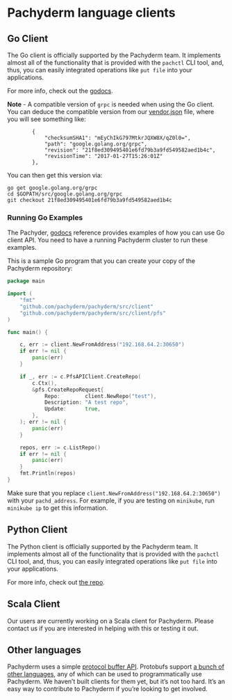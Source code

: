 # Pachyderm language clients

## Go Client

The Go client is officially supported by the Pachyderm team.  It implements almost all of the functionality that is provided with the `pachctl` CLI tool, and, thus, you can easily integrated operations like `put file` into your applications.

For more info, check out the [godocs](https://godoc.org/github.com/pachyderm/pachyderm/src/client).

**Note** - A compatible version of `grpc` is needed when using the Go client.  You can deduce the compatible version from our [vendor.json](https://github.com/pachyderm/pachyderm/blob/master/src/server/vendor/vendor.json) file, where you will see something like:

```
		{
			"checksumSHA1": "mEyChIkG797MtkrJQXW8X/qZ0l0=",
			"path": "google.golang.org/grpc",
			"revision": "21f8ed309495401e6fd79b3a9fd549582aed1b4c",
			"revisionTime": "2017-01-27T15:26:01Z"
		},
```

You can then get this version via:

```
go get google.golang.org/grpc
cd $GOPATH/src/google.golang.org/grpc
git checkout 21f8ed309495401e6fd79b3a9fd549582aed1b4c
```

### Running Go Examples

The Pachyder, [godocs](https://godoc.org/github.com/pachyderm/pachyderm/src/client) reference
provides examples of how you can use Go client API. You need to have a running Pachyderm cluster
to run these examples.

This is a sample Go program that you can create your copy
of the Pachyderm repository:

```go
package main

import (
	"fmt"
	"github.com/pachyderm/pachyderm/src/client"
	"github.com/pachyderm/pachyderm/src/client/pfs"
)

func main() {

	c, err := client.NewFromAddress("192.168.64.2:30650")
	if err != nil {
		panic(err)
	}

	if _, err := c.PfsAPIClient.CreateRepo(
		c.Ctx(),
		&pfs.CreateRepoRequest{
			Repo:        client.NewRepo("test"),
			Description: "A test repo",
			Update:      true,
		},
	); err != nil {
		panic(err)
	}

	repos, err := c.ListRepo()
	if err != nil {
		panic(err)
	}
	fmt.Println(repos)
}
```

Make sure that you replace `client.NewFromAddress("192.168.64.2:30650")` with
your `pachd_address`. For example, if you are testing on `minikube`, run
`minikube ip` to get this information.

## Python Client

The Python client is officially supported by the Pachyderm team. It implements almost all of the functionality that is provided with the `pachctl` CLI tool, and, thus, you can easily integrated operations like `put file` into your applications.

For more info, check out [the repo](http://github.com/pachyderm/python-pachyderm).

## Scala Client

Our users are currently working on a Scala client for Pachyderm. Please contact us if you are interested in helping with this or testing it out.

## Other languages

Pachyderm uses a simple [protocol buffer API](https://github.com/pachyderm/pachyderm/blob/master/src/client/pfs/pfs.proto). Protobufs support [a bunch of other languages](https://developers.google.com/protocol-buffers/), any of which can be used to programmatically use Pachyderm. We haven’t built clients for them yet, but it’s not too hard. It’s an easy way to contribute to Pachyderm if you’re looking to get involved.

